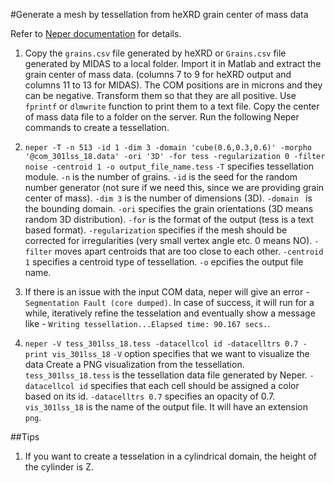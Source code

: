 #Generate a mesh by tessellation from heXRD grain center of mass data

Refer to [Neper documentation](http://neper.sourceforge.net/docs/neper.pdf) for details.

1. Copy the `grains.csv` file generated by heXRD or `Grains.csv` file generated by MIDAS to a local folder. Import it in Matlab and extract the grain center of mass data.
(columns 7 to 9 for heXRD output and columns 11 to 13 for MIDAS). The COM positions are in microns and they can be negative. Transform them so that they are all positive. Use
`fprintf` or `dlmwrite` function to print them to a text file. Copy the center of mass data file
to a folder on the server. Run the following Neper commands to create a tessellation.

2. `neper -T -n 513 -id 1 -dim 3 -domain 'cube(0.6,0.3,0.6)' -morpho '@com_301lss_18.data' -ori '3D' -for tess -regularization 0 -filter noise -centroid 1 -o output_file_name.tess`
`-T` specifies tessellation module.
`-n` is the number of grains. `-id` is the seed for the random number generator (not sure if we need this, since we are providing
grain center of mass). `-dim 3` is the number of dimensions (3D). `-domain ` is the bounding domain.
`-ori` specifies the grain orientations (3D means random 3D distribution). `-for`
is the format of the output (tess is a text based format). `-regularization` specifies
if the mesh should be corrected for irregularities (very small vertex angle etc. 0 means NO).
`-filter` moves apart centroids that are too close to each other. `-centroid 1` specifies
a centroid type of tessellation. `-o` epcifies the output file name.

3. If there is an issue with the input COM data, neper will give an error - `Segmentation Fault (core dumped)`. In case of success, it will run for a while, iteratively refine the tesselation and eventually show a message like - `Writing tessellation...Elapsed time: 90.167 secs.`.

4. `neper -V tess_301lss_18.tess -datacellcol id -datacelltrs 0.7 -print vis_301lss_18`
`-V` option specifies that we want to visualize the data
Create a PNG visualization from the tessellation. `tess_301lss_18.tess` is the tessellation data file
generated by Neper. `-datacellcol id` specifies that each cell should be assigned a color based on
its id. `-datacelltrs 0.7` specifies an opacity of 0.7. `vis_301lss_18` is the name of the
output file. It will have an extension `png`.

##Tips

1. If you want to create a tesselation in a cylindrical domain, the height of the cylinder is Z.
